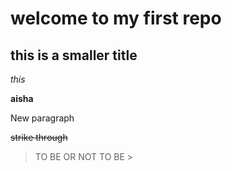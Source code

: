# welcome to my first repo
## this is a smaller title 

 *this* 
 
**aisha**

New paragraph 

~~strike through~~

> TO BE OR NOT TO BE >
